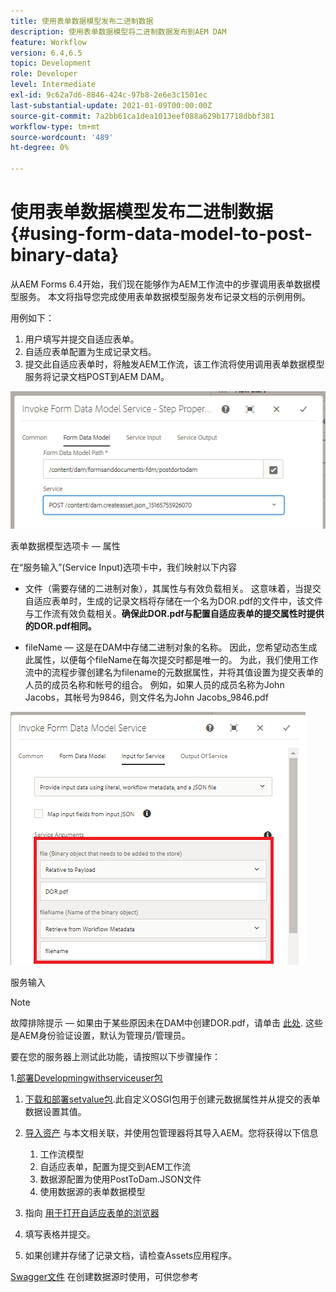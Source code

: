 ```yaml
---
title: 使用表单数据模型发布二进制数据
description: 使用表单数据模型将二进制数据发布到AEM DAM
feature: Workflow
version: 6.4,6.5
topic: Development
role: Developer
level: Intermediate
exl-id: 9c62a7d6-8846-424c-97b8-2e6e3c1501ec
last-substantial-update: 2021-01-09T00:00:00Z
source-git-commit: 7a2bb61ca1dea1013eef088a629b17718dbbf381
workflow-type: tm+mt
source-wordcount: '489'
ht-degree: 0%

---
```


# 使用表单数据模型发布二进制数据{#using-form-data-model-to-post-binary-data}

从AEM Forms 6.4开始，我们现在能够作为AEM工作流中的步骤调用表单数据模型服务。 本文将指导您完成使用表单数据模型服务发布记录文档的示例用例。

用例如下：

1. 用户填写并提交自适应表单。
1. 自适应表单配置为生成记录文档。
1. 提交此自适应表单时，将触发AEM工作流，该工作流将使用调用表单数据模型服务将记录文档POST到AEM DAM。

![postdam](assets/posttodamshot1.png)

表单数据模型选项卡 — 属性

在“服务输入”(Service Input)选项卡中，我们映射以下内容

* 文件（需要存储的二进制对象），其属性与有效负载相关。 这意味着，当提交自适应表单时，生成的记录文档将存储在一个名为DOR.pdf的文件中，该文件与工作流有效负载相关。**确保此DOR.pdf与配置自适应表单的提交属性时提供的DOR.pdf相同。**

* fileName — 这是在DAM中存储二进制对象的名称。 因此，您希望动态生成此属性，以便每个fileName在每次提交时都是唯一的。 为此，我们使用工作流中的流程步骤创建名为filename的元数据属性，并将其值设置为提交表单的人员的成员名称和帐号的组合。 例如，如果人员的成员名称为John Jacobs，其帐号为9846，则文件名为John Jacobs_9846.pdf

![fdmserviceinput](assets/fdminputservice.png)

服务输入

>[!NOTE]
>
>故障排除提示 — 如果由于某些原因未在DAM中创建DOR.pdf，请单击 [此处](http://localhost:4502/mnt/overlay/fd/fdm/gui/components/admin/fdmcloudservice/properties.html?item=%2Fconf%2Fglobal%2Fsettings%2Fcloudconfigs%2Ffdm%2Fpostdortodam). 这些是AEM身份验证设置，默认为管理员/管理员。

要在您的服务器上测试此功能，请按照以下步骤操作：

1.[部署Developmingwithserviceuser包](/help/forms/assets/common-osgi-bundles/DevelopingWithServiceUser.jar)

1. [下载和部署setvalue包](/help/forms/assets/common-osgi-bundles/SetValueApp.core-1.0-SNAPSHOT.jar).此自定义OSGI包用于创建元数据属性并从提交的表单数据设置其值。

1. [导入资产](assets/postdortodam.zip) 与本文相关联，并使用包管理器将其导入AEM。您将获得以下信息

   1. 工作流模型
   1. 自适应表单，配置为提交到AEM工作流
   1. 数据源配置为使用PostToDam.JSON文件
   1. 使用数据源的表单数据模型

1. 指向 [用于打开自适应表单的浏览器](http://localhost:4502/content/dam/formsanddocuments/helpx/timeoffrequestform/jcr:content?wcmmode=disabled)
1. 填写表格并提交。
1. 如果创建并存储了记录文档，请检查Assets应用程序。


[Swagger文件](http://localhost:4502/conf/global/settings/cloudconfigs/fdm/postdortodam/jcr:content/swaggerFile) 在创建数据源时使用，可供您参考
